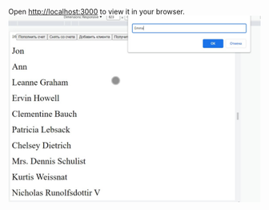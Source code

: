 Open [http://localhost:3000](http://localhost:3000) to view it in your browser.
![Image alt](https://github.com/TodaCosta/miniappReduxThunk/blob/master/screenAddCustomers.jpg)
